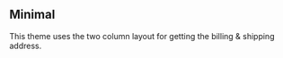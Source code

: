 Minimal
-------

This theme uses the two column layout for getting the billing & shipping address.

